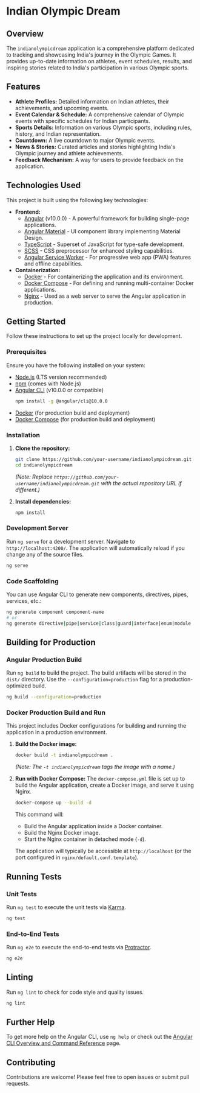 # Indian Olympic Dream

## Overview

The `indianolympicdream` application is a comprehensive platform dedicated to tracking and showcasing India's journey in the Olympic Games. It provides up-to-date information on athletes, event schedules, results, and inspiring stories related to India's participation in various Olympic sports.

## Features

*   **Athlete Profiles:** Detailed information on Indian athletes, their achievements, and upcoming events.
*   **Event Calendar & Schedule:** A comprehensive calendar of Olympic events with specific schedules for Indian participants.
*   **Sports Details:** Information on various Olympic sports, including rules, history, and Indian representation.
*   **Countdown:** A live countdown to major Olympic events.
*   **News & Stories:** Curated articles and stories highlighting India's Olympic journey and athlete achievements.
*   **Feedback Mechanism:** A way for users to provide feedback on the application.

## Technologies Used

This project is built using the following key technologies:

*   **Frontend:**
    *   [Angular](https://angular.io/) (v10.0.0) - A powerful framework for building single-page applications.
    *   [Angular Material](https://material.angular.io/) - UI component library implementing Material Design.
    *   [TypeScript](https://www.typescriptlang.org/) - Superset of JavaScript for type-safe development.
    *   [SCSS](https://sass-lang.com/) - CSS preprocessor for enhanced styling capabilities.
    *   [Angular Service Worker](https://angular.io/guide/service-worker-intro) - For progressive web app (PWA) features and offline capabilities.
*   **Containerization:**
    *   [Docker](https://www.docker.com/) - For containerizing the application and its environment.
    *   [Docker Compose](https://docs.docker.com/compose/) - For defining and running multi-container Docker applications.
    *   [Nginx](https://www.nginx.com/) - Used as a web server to serve the Angular application in production.

## Getting Started

Follow these instructions to set up the project locally for development.

### Prerequisites

Ensure you have the following installed on your system:

*   [Node.js](https://nodejs.org/en/) (LTS version recommended)
*   [npm](https://www.npmjs.com/) (comes with Node.js)
*   [Angular CLI](https://angular.io/cli) (v10.0.0 or compatible)
    ```bash
    npm install -g @angular/cli@10.0.0
    ```
*   [Docker](https://docs.docker.com/get-docker/) (for production build and deployment)
*   [Docker Compose](https://docs.docker.com/compose/install/) (for production build and deployment)

### Installation

1.  **Clone the repository:**
    ```bash
    git clone https://github.com/your-username/indianolympicdream.git
    cd indianolympicdream
    ```
    *(Note: Replace `https://github.com/your-username/indianolympicdream.git` with the actual repository URL if different.)*

2.  **Install dependencies:**
    ```bash
    npm install
    ```

### Development Server

Run `ng serve` for a development server. Navigate to `http://localhost:4200/`. The application will automatically reload if you change any of the source files.

```bash
ng serve
```

### Code Scaffolding

You can use Angular CLI to generate new components, directives, pipes, services, etc.:

```bash
ng generate component component-name
# or
ng generate directive|pipe|service|class|guard|interface|enum|module
```

## Building for Production

### Angular Production Build

Run `ng build` to build the project. The build artifacts will be stored in the `dist/` directory. Use the `--configuration=production` flag for a production-optimized build.

```bash
ng build --configuration=production
```

### Docker Production Build and Run

This project includes Docker configurations for building and running the application in a production environment.

1.  **Build the Docker image:**
    ```bash
    docker build -t indianolympicdream .
    ```
    *(Note: The `-t indianolympicdream` tags the image with a name.)*

2.  **Run with Docker Compose:**
    The `docker-compose.yml` file is set up to build the Angular application, create a Docker image, and serve it using Nginx.

    ```bash
    docker-compose up --build -d
    ```
    This command will:
    *   Build the Angular application inside a Docker container.
    *   Build the Nginx Docker image.
    *   Start the Nginx container in detached mode (`-d`).

    The application will typically be accessible at `http://localhost` (or the port configured in `nginx/default.conf.template`).

## Running Tests

### Unit Tests

Run `ng test` to execute the unit tests via [Karma](https://karma-runner.github.io/).

```bash
ng test
```

### End-to-End Tests

Run `ng e2e` to execute the end-to-end tests via [Protractor](http://www.protractortest.org/).

```bash
ng e2e
```

## Linting

Run `ng lint` to check for code style and quality issues.

```bash
ng lint
```

## Further Help

To get more help on the Angular CLI, use `ng help` or check out the [Angular CLI Overview and Command Reference](https://angular.io/cli) page.

## Contributing

Contributions are welcome! Please feel free to open issues or submit pull requests.
